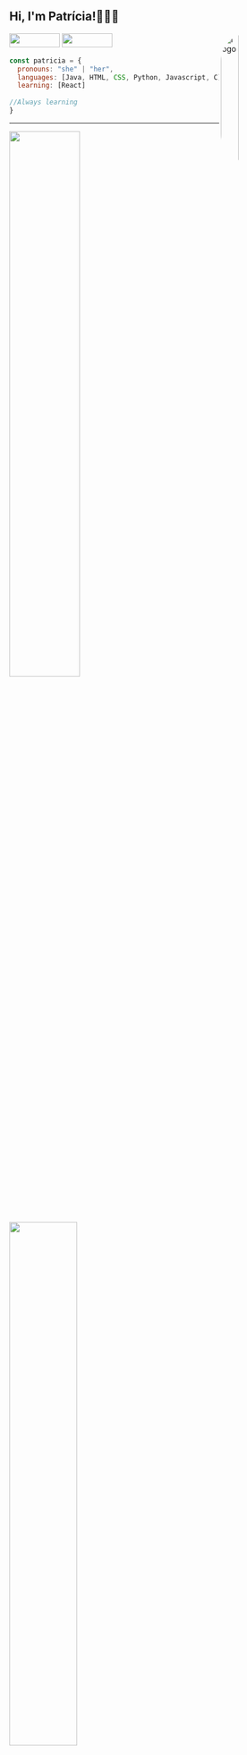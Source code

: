 <h2> Hi, I'm Patrícia!👩🏻‍💻 </h2>
<div>
 <img align="right" alt="logo" height="230" width="25%" style="border-radius:50px;" src="https://cdn.discordapp.com/attachments/959617161721184280/959617254746632192/Code_typing-bro.png">
</div>

 
<div>
 <a href = "mailto:scunha.patricia@gmail.com"><img height="25" width="90" src="https://img.shields.io/badge/Gmail-D14836?style=for-the-badge&logo=gmail&logoColor=white" target="_blank"></a>
 <a href="https://www.linkedin.com/in/patr%C3%ADcia-santos-1752bb224/" target="_blank"><img height="25" width="90" src="https://img.shields.io/badge/-LinkedIn-%230077B5?style=for-the-badge&logo=linkedin&logoColor=white" target="_blank"></a> 
</div>

```javascript
const patricia = {
  pronouns: "she" | "her",
  languages: [Java, HTML, CSS, Python, Javascript, C],
  learning: [React]
   
//Always learning
}
```
---

<div>
  <a href="https://github.com/Patricia-Santos">
  <img width="50%" src="https://github-readme-stats.vercel.app/api?username=Patricia-Santos&show_icons=true&theme=ocean_dark&include_all_commits=true&count_private=true"/>
   <img width="49%" src="https://github-readme-stats.vercel.app/api/top-langs/?username=Patricia-Santos&layout=compact&langs_count=7&theme=ocean_dark"/>
</div>
